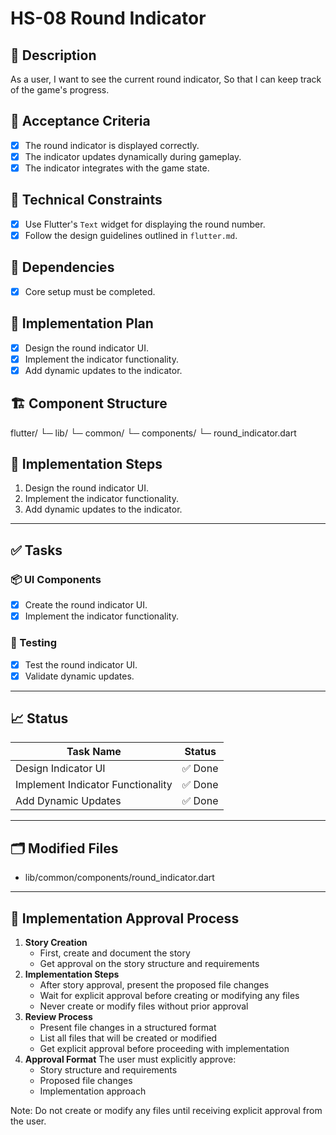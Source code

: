 # HS-08 Round Indicator

## 📝 Description

As a user,
I want to see the current round indicator,
So that I can keep track of the game's progress.

## 🎯 Acceptance Criteria

- [x] The round indicator is displayed correctly.
- [x] The indicator updates dynamically during gameplay.
- [x] The indicator integrates with the game state.

## 🧩 Technical Constraints

- [x] Use Flutter's `Text` widget for displaying the round number.
- [x] Follow the design guidelines outlined in `flutter.md`.

## 🔧 Dependencies

- [x] Core setup must be completed.

## 🔨 Implementation Plan

- [x] Design the round indicator UI.
- [x] Implement the indicator functionality.
- [x] Add dynamic updates to the indicator.

## 🏗 Component Structure

flutter/
└─ lib/
   └─ common/
       └─ components/
           └─ round_indicator.dart

## 📝 Implementation Steps

1. Design the round indicator UI.
2. Implement the indicator functionality.
3. Add dynamic updates to the indicator.

---

## ✅ Tasks

### 📦 UI Components

- [x] Create the round indicator UI.
- [x] Implement the indicator functionality.

### 🧪 Testing

- [x] Test the round indicator UI.
- [x] Validate dynamic updates.

---

## 📈 Status

| Task Name                         | Status        |
| --------------------------------- | ------------- |
| Design Indicator UI               | ✅ Done       |
| Implement Indicator Functionality | ✅ Done       |
| Add Dynamic Updates               | ✅ Done       |

---

## 🗂 Modified Files

- lib/common/components/round_indicator.dart

---

## 🚨 Implementation Approval Process

1. **Story Creation**
   - First, create and document the story
   - Get approval on the story structure and requirements
2. **Implementation Steps**
   - After story approval, present the proposed file changes
   - Wait for explicit approval before creating or modifying any files
   - Never create or modify files without prior approval
3. **Review Process**
   - Present file changes in a structured format
   - List all files that will be created or modified
   - Get explicit approval before proceeding with implementation
4. **Approval Format**
   The user must explicitly approve:
   - Story structure and requirements
   - Proposed file changes
   - Implementation approach

Note: Do not create or modify any files until receiving explicit approval from the user.
